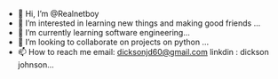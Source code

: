- 👋 Hi, I’m @Realnetboy
- 👀 I’m interested in learning new things and making good friends ...
- 🌱 I’m currently learning software engineering...
- 💞️ I’m looking to collaborate on projects on python ...
- 📫 How to reach me email: dicksonjd60@gmail.com  linkdin : dickson johnson...

<!---
Realnetboy/Realnetboy is a ✨ special ✨ repository because its `README.md` (this file) appears on your GitHub profile.
You can click the Preview link to take a look at your changes.
--->
